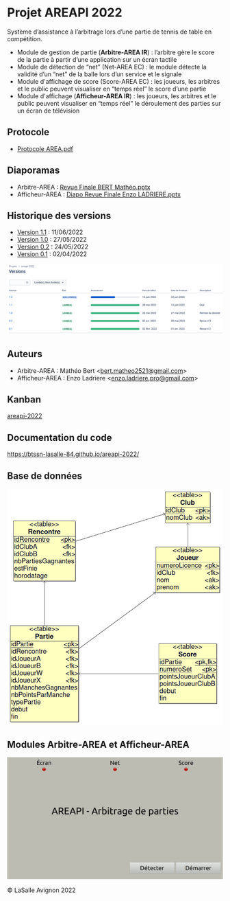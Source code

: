# Projet AREAPI 2022

Système d’assistance à l’arbitrage lors d’une partie de tennis de table en compétition.

- Module de gestion de partie (**Arbitre-AREA IR**) ​: l’arbitre gère le score de la partie à partir d’une application sur un écran tactile
- Module de détection de “net” (Net-AREA EC) : le module détecte la validité d’un “net” de la balle lors d’un service et le signale
- Module d'affichage de score (Score-AREA EC) : les joueurs, les arbitres et le public peuvent visualiser en “temps réel” le score d’une partie
- Module d'affichage (**Afficheur-AREA IR**) ​: les joueurs, les arbitres et le public peuvent visualiser en “temps réel” le déroulement des parties sur un écran de télévision

## Protocole

- [Protocole AREA.pdf](docs/Protocole%20AREA.pdf)

## Diaporamas

- Arbitre-AREA : [Revue Finale BERT Mathéo.pptx](docs/Revue%20Finale%20BERT%20Matheo.pptx)
- Afficheur-AREA : [Diapo Revue Finale Enzo LADRIERE.pptx](docs/Diapo%20Revue%20Finale%20Enzo%20LADRIERE.pptx)

## Historique des versions

- [Version 1.1](https://github.com/btssn-lasalle-84/areapi-2022/releases/tag/1.1) : 11/06/2022
- [Version 1.0](https://github.com/btssn-lasalle-84/areapi-2022/releases/tag/1.0) : 27/05/2022
- [Version 0.2](https://github.com/btssn-lasalle-84/areapi-2022/releases/tag/0.2) : 24/05/2022
- [Version 0.1](https://github.com/btssn-lasalle-84/areapi-2022/releases/tag/0.1) : 02/04/2022

![](images/jira-versions-areapi.png)

## Auteurs

- Arbitre-AREA : Mathéo Bert <<bert.matheo2521@gmail.com>>
- Afficheur-AREA : Enzo Ladriere <<enzo.ladriere.pro@gmail.com>>

## Kanban

[areapi-2022](https://github.com/btssn-lasalle-84/areapi-2022/projects/1)

## Documentation du code

https://btssn-lasalle-84.github.io/areapi-2022/

## Base de données

![](images/schema-bdd-areapi-v0.2.png)

## Modules Arbitre-AREA et Afficheur-AREA

![](images/areapi.gif)

©️ LaSalle Avignon 2022
